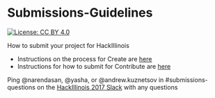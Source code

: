 # Submissions-Guidelines
[![License: CC BY 4.0](https://img.shields.io/badge/License-CC%20BY%204.0-lightgrey.svg)](http://creativecommons.org/licenses/by/4.0/)


How to submit your project for HackIllinois 

* Instructions on the process for Create are [here](https://github.com/HackIllinois/Submissions-Guidelines/tree/master/create)
* Instructions for how to submit for Contribute are [here](https://github.com/HackIllinois/Submissions-Guidelines/tree/master/contribute)

Ping @narendasan, @yasha, or @andrew.kuznetsov in #submissions-questions on the [HackIllinois 2017 Slack](hackillinois2017.slack.com) with any questions

